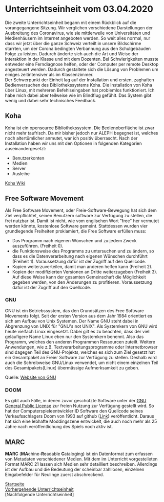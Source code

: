 # Unterrichtseinheit vom 03.04.2020

Die zweite Unterrichtseinheit begann mit einem Rückblick auf die vorangegangene Sitzung. Wir verglichen verschiedene Darstellungen der Ausbreitung des Coronavirus, wie sie mittlerweile von Universitäten und Medienhäusern im Internet angeboten werden. So weit alles normal, nur dass wir jetzt über die ganze Schweiz verteilt in unsere Bildschirme starrten, um der Corona bedingten Verbannung aus den Schulgebäuden Folge zu leisten. Dadurch änderte sich auch die Art und Weise der Interaktion in der Klasse und mit dem Dozenten. Bei Schwierigkeiten musste entweder eine Ferndiagnose helfen, oder der Computer per remote Desktop angesteuert werden. Dadurch gestaltete sich die Lösung von Problemen um einiges zeitintensiver als im Klassenzimmer.  
Der Schwerpunkt der Einheit lag auf der Installation und ersten, zaghaften Bedienversuchen des Bibliothekssystems Koha. Die Installation von Koha über Linux, mit mehreren Befehlseingaben hat problemlos funktioniert. Ich habe mich dabei aber teilweise wie im Blindflug gefühlt. Das System gibt wenig und dabei sehr technisches Feedback.

## Koha

Koha ist ein opensource Bibliothekssystem. Die Bedienoberfläche ist zwar nicht mehr taufrisch. Da mir bisher jedoch nur ALEPH begegnet ist, welches noch altertümlicher anmutet, war ich positiv überrascht. Nach der Installation haben wir uns mit den Optionen in folgenden Kategorien auseinandergesetzt:
* Benutzerkonten
* Medien
* Server
* Ausleihe

[Koha Wiki](https://wiki.koha-community.org/wiki/Main_Page)  

## Free Software Movement
Als Free Software Movement, oder Freie-Software-Bewegung hat sich dem Ziel verpflichtet, seinen Benutzern software zur Verfügung zu stellen, die frei nutzbar ist. Damit ist nicht, wie vom englischen Wort "free" her vermutet werden könnte, kostenlose Software gemeint. Stattdessen wurden vier grundlegende Freiheiten proklamiert, die Free Software erfüllen muss:
* Das Programm nach eigenen Wünschen und zu jedem Zweck auszuführen. (Freiheit 0).
* die Funktionsweise des Programms zu untersuchen und zu ändern, so dass es die Datenverarbeitung nach eigenen Wünschen durchführt (Freiheit 1). Voraussetzung dafür ist der Zugriff auf den Quellcode.
* Kopien weiterzuverteilen, damit man anderen helfen kann (Freiheit 2).
* Kopien der modifizierten Versionen an Dritte weiterzugeben (Freiheit 3). Auf diese Weise kann der gesamten Gemeinschaft die Möglichkeit gegeben werden, von den Änderungen zu profitieren. Voraussetzung dafür ist der Zugriff auf den Quellcode.  

### GNU
GNU ist ein Betriebssystem, das den Grundsätzen des Free Software Movements folgt. Seit der ersten Version aus dem Jahr 1984 orientiert es sich am Aufbau von Unix Systemen. Der Name GNU steht dabei in Abgrenzung von UNIX für "GNU's not UNIX". Als Systemkern von GNU wird heute vielfach Linux eingesetzt. Dabei gilt es zu beachten, dass der viel geläufigere Name Linux eben nur den Systemkern benennt. Also das Programm, welches den anderen Programmen Ressourcen zuteilt. Weitere Anwendungen, wie z.B. Textverarbeitungsprogramme oder Internetbrowser sind dagegen Teil des GNU-Projekts, welches es sich zum Ziel gesetzt hat ein Gesamtpaket an Freier Software zur Verfügung zu stellen. Deshalb wird auch die Schreibweise GNU/Linux verwendet, um nicht einem einzelnen Teil des Gesamtpakets(Linux) übermässige Aufmerksamkeit zu geben.  

Quelle: [Website von GNU](https://www.gnu.org/)  

### DOOM
Es gibt auch Fälle, in denen zuvor geschützte Software unter der [GNU General Public License](https://www.gnu.org/licenses/licenses.de.html#GPL) zur freien Nutzung zur Verfügung gestellt wird. So hat der Computerspieleentwickler ID Software den Quellcode seines Verkaufsschlagers Doom von 1993 auf github ([Link](https://github.com/id-Software/DOOM)) veröffentlicht. Daraus hat sich eine lebhafte Moddingszene entwickelt, die auch noch mehr als 25 Jahre nach veröffentlichung des Spiels noch aktiv ist.  

## MARC

**MARC** (**MA**chine-**R**eadable **C**ataloging) ist ein Datenformat zum erfassen von Metadaten verschiedener Medien. Mit dem im Unterricht vorgestelleten Format MARC 21 lassen sich Medien sehr detailliert beschreiben. Allerdings ist der Aufbau und die Bedeutung der scheinbar zahllosen, einzelnen Eingabefelder für Neulinge zuerst abschreckend.  

[Startseite](https://michaelmathys.github.io/BAIN/Lerntagebuch)  
[Vorhergehende Unterrichtseinheit](https://michaelmathys.github.io/BAIN/13032020)  
[Nachfolgende Unterrichtseinheit]
